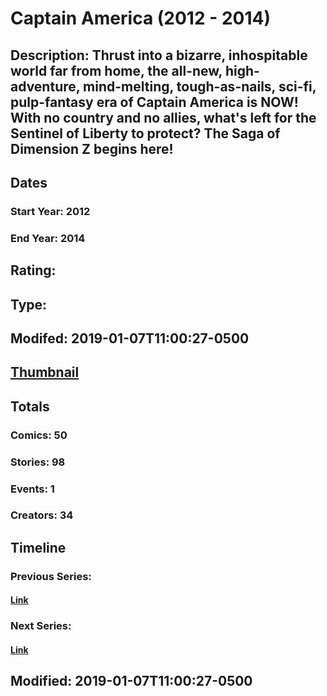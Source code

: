 # Captain America (2012 - 2014)
## Description: Thrust into a bizarre, inhospitable world far from home, the all-new, high-adventure, mind-melting, tough-as-nails, sci-fi, pulp-fantasy era of Captain America is NOW! With no country and no allies, what's left for the Sentinel of Liberty to protect? The Saga of Dimension Z begins here!
## Dates
### Start Year: 2012
### End Year: 2014
## Rating: 
## Type: 
## Modifed: 2019-01-07T11:00:27-0500
## [Thumbnail](http://i.annihil.us/u/prod/marvel/i/mg/e/c0/50febba0ea682.jpg)
## Totals
### Comics: 50
### Stories: 98
### Events: 1
### Creators: 34
## Timeline
### Previous Series: 
#### [Link]()
### Next Series: 
#### [Link]()
## Modified: 2019-01-07T11:00:27-0500